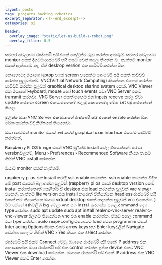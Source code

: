 ```yaml
---
layout: posts
tags: projects hacking robotics
excerpt_separator: <!--end_excerpt-->
categories: si 

header:
  overlay_image: "static/let-us-build-a-robot.png"
  overlay_filter: 0.5
---
```

සමහර වෙලාවට රාස්බෙරි පයි එකේ කෙලින්ම වැඩ කරන්න අමාරුයි. සමහර වෙලාවට monitor එකක් දිගටම රාස්බෙරි පයි එකට වෙන් කරල තියන්න බෑ. නැත්තම් monitor එකක් ඇත්තෙම නෑ, ඒත් desktop version එක පාවිච්චි කරන්න ඕන.
<!--end_excerpt-->


කොහොමද ඔයාගෙ laptop එකේ screen එකෙන්ම රාස්බෙරි පයි එකත් පාවිච්චි කරන්න පුලුවන්නම්.
VNC(Virtual Network Computing) කියන්නෙ එහෙම කරන්න පාවිච්චි කරන්න පුලුවන් graphical desktop sharing system එකක්. VNC Viewer එක ඔයාගේ keyboard, mouse හෝ touch events පවා VNC Server එකට transmit කරනවා. VNC Server එකත් එහෙම එන inputs receive කරල ඒවා update කරනවා screen එකට.එහෙනම් බලමු කොහොමද මේක set up කරගන්නේ කියල.

මුලින්ම ඔයා VNC Server එක ඔයාගේ රාස්බෙරි පයි එකෙන් enable කරන්න ඕන.
මේක කරන්න විදි කිහිපයක් තියෙනවා.

ඔයා දැනටමත් monitor එකක් set කරන් graphical user interface එකනම් පාවිච්චි කරන්නේ,

Raspberry Pi OS image එකේ VNC මුලින්ම install කරල තියෙන්නේ. පරණ versionවලනම්,
Menu › Preferences › Recommended Software කියන තැනට ගිහින් VNC install කරගන්න.

ඔයාට monitor එකක් නැත්තම්,

raspberry pi os එක install කරද්දි ssh enable කරගන්න. ssh enable කරගන්න විදිහ මේ post එකෙන් බලාගන්න පුලුවන්.(raspberry pi os එකේ desktop version එකම install කරගත්තොත් කෙලින්ම ඒ desktop එක load කරගන්න පුලුවන් vnc viewer එකෙන්, නැත්තම් lite version එක install කරොත් ඒකියන්නෙ headless රාස්බෙරි පයි එකක් නම් තියෙන්නෙ ඔයාට virtual desktop එකක් හදාගන්න පුලුවන් vnc එකෙන්ම. )
ඊට පස්සේ sshවලින් log වෙලා vnc එක install කරගන්න පහල command දෙක type කරන්න.
sudo apt update
sudo apt install realvnc-vnc-server realvnc-vnc-viewer
ඊලගට තියෙන්නෙ vnc එක enable කරගන්න. ඒකට පහල command එක type කරන්න.
sudo raspi-config
එතොකට load වෙන programme එකේ Interfacing Options කියන එකට arrow keys සහ Enter keyවලින් Navigate වෙන්න. පහලට ගිහින් VNC › Yes කියන එක select කරන්න.

රාස්බෙරි පයි එකට Connect වෙමු.
ඔයාගෙ රාස්බෙරි පයි එකේ IP address එක හොයාගන්න.
ඔයා රාස්බෙරි පයි එක control කරන්න ඉන්න device එකට VNC Viewer එක download කරගන්න.
ඔයාගෙ රාස්බෙරි පයි එකේ IP address එක VNC Viewer එකට Enter කරන්න.